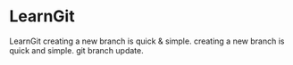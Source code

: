# LearnGit
LearnGit
creating a new branch is quick & simple.
creating a new branch is quick and simple.
git branch update.
